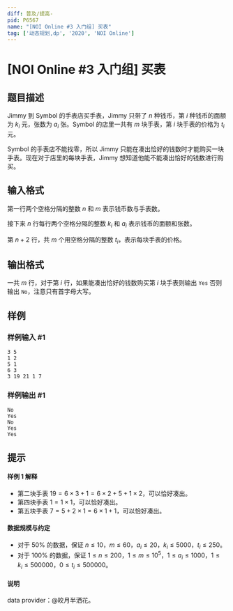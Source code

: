 ```yaml
---
diff: 普及/提高-
pid: P6567
name: "[NOI Online #3 入门组] 买表"
tag: ['动态规划,dp', '2020', 'NOI Online']
---
```

# [NOI Online #3 入门组] 买表
## 题目描述

Jimmy 到 Symbol 的手表店买手表，Jimmy 只带了 $n$ 种钱币，第 $i$ 种钱币的面额为 $k_i$ 元，张数为 $a_i$ 张。Symbol 的店里一共有 $m$ 块手表，第 $i$ 块手表的价格为 $t_i$ 元。

Symbol 的手表店不能找零，所以 Jimmy 只能在凑出恰好的钱数时才能购买一块手表。现在对于店里的每块手表，Jimmy 想知道他能不能凑出恰好的钱数进行购买。

## 输入格式

第一行两个空格分隔的整数 $n$ 和 $m$ 表示钱币数与手表数。

接下来 $n$ 行每行两个空格分隔的整数 $k_i$ 和 $a_i$ 表示钱币的面额和张数。

第 $n+2$ 行，共 $m$ 个用空格分隔的整数 $t_i$，表示每块手表的价格。

## 输出格式

一共 $m$ 行，对于第 $i$ 行，如果能凑出恰好的钱数购买第 $i$ 块手表则输出 `Yes` 否则输出 `No`，注意只有首字母大写。
## 样例

### 样例输入 #1
```
3 5
1 2
5 1
6 3
3 19 21 1 7
```
### 样例输出 #1
```
No
Yes
No
Yes
Yes

```
## 提示

#### 样例 1 解释

- 第二块手表 $19=6 \times 3+1=6 \times 2+5+1 \times 2$，可以恰好凑出。
- 第四块手表 $1=1 \times 1$，可以恰好凑出。
- 第五块手表 $7=5+2\times 1=6 \times 1+1$，可以恰好凑出。

#### 数据规模与约定
- 对于 $50\%$ 的数据，保证 $n\leq 10$，$m \leq 60$，$a_i \leq 20$，$k_i \leq 5000$，$t_i \leq 250$。
- 对于 $100\%$ 的数据，保证 $1 \leq n \leq 200$，$1 \leq m \leq 10^5$，$1 \leq a_i \leq 1000$，$1 \leq k_i \leq 500000$，$0 \leq t_i \leq 500000$。

#### 说明

data provider：@皎月半洒花。
